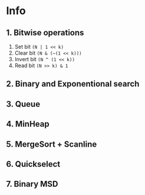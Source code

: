 # Info

## 1. Bitwise operations

1. Set bit
`(N | 1 << k)`
2. Clear bit
`(N & (~(1 << k)))`
3. Invert bit
`(N ^ (1 << k))`
4. Read bit
`(N >> k) & 1`

## 2. Binary and Exponentional search

## 3. Queue

## 4. MinHeap

## 5. MergeSort + Scanline

## 6. Quickselect

## 7. Binary MSD